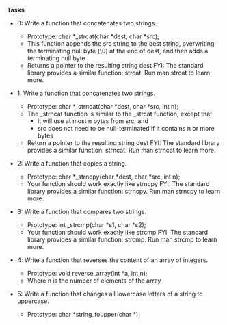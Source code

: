 **Tasks**

* 0: Write a function that concatenates two strings.
	* Prototype: char *_strcat(char *dest, char *src);
	* This function appends the src string to the dest string, overwriting the terminating null byte (\0) at the end of dest, and then adds a terminating null byte
	* Returns a pointer to the resulting string dest
FYI: The standard library provides a similar function: strcat. Run man strcat to learn more.


* 1: Write a function that concatenates two strings.
	* Prototype: char *_strncat(char *dest, char *src, int n);
	* The _strncat function is similar to the _strcat function, except that:
		* it will use at most n bytes from src; and
		* src does not need to be null-terminated if it contains n or more bytes
	* Return a pointer to the resulting string dest
FYI: The standard library provides a similar function: strncat. Run man strncat to learn more.


* 2: Write a function that copies a string.
	* Prototype: char *_strncpy(char *dest, char *src, int n);
	* Your function should work exactly like strncpy
FYI: The standard library provides a similar function: strncpy. Run man strncpy to learn more.


* 3: Write a function that compares two strings.
	* Prototype: int _strcmp(char *s1, char *s2);
	* Your function should work exactly like strcmp
FYI: The standard library provides a similar function: strcmp. Run man strcmp to learn more.


* 4: Write a function that reverses the content of an array of integers.
	* Prototype: void reverse_array(int *a, int n);
	* Where n is the number of elements of the array


* 5: Write a function that changes all lowercase letters of a string to uppercase.
	* Prototype: char *string_toupper(char *);



